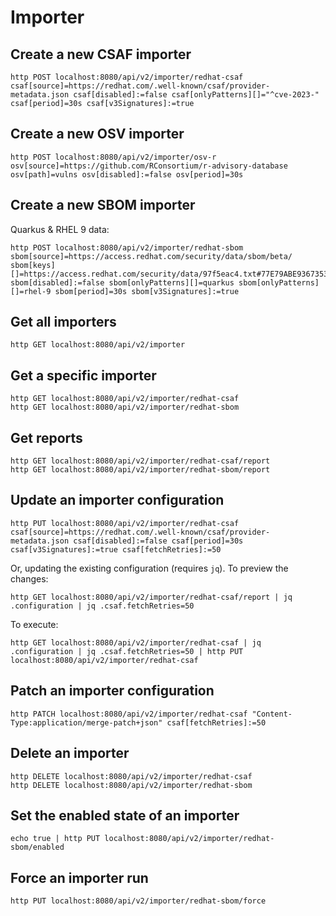 # Importer

## Create a new CSAF importer

```shell
http POST localhost:8080/api/v2/importer/redhat-csaf csaf[source]=https://redhat.com/.well-known/csaf/provider-metadata.json csaf[disabled]:=false csaf[onlyPatterns][]="^cve-2023-" csaf[period]=30s csaf[v3Signatures]:=true
```

## Create a new OSV importer

```shell
http POST localhost:8080/api/v2/importer/osv-r osv[source]=https://github.com/RConsortium/r-advisory-database osv[path]=vulns osv[disabled]:=false osv[period]=30s
```

## Create a new SBOM importer

Quarkus & RHEL 9 data:

```shell
http POST localhost:8080/api/v2/importer/redhat-sbom sbom[source]=https://access.redhat.com/security/data/sbom/beta/ sbom[keys][]=https://access.redhat.com/security/data/97f5eac4.txt#77E79ABE93673533ED09EBE2DCE3823597F5EAC4 sbom[disabled]:=false sbom[onlyPatterns][]=quarkus sbom[onlyPatterns][]=rhel-9 sbom[period]=30s sbom[v3Signatures]:=true
```

## Get all importers

```shell
http GET localhost:8080/api/v2/importer
```

## Get a specific importer

```shell
http GET localhost:8080/api/v2/importer/redhat-csaf
http GET localhost:8080/api/v2/importer/redhat-sbom
```

## Get reports

```shell
http GET localhost:8080/api/v2/importer/redhat-csaf/report
http GET localhost:8080/api/v2/importer/redhat-sbom/report
```

## Update an importer configuration

```shell
http PUT localhost:8080/api/v2/importer/redhat-csaf csaf[source]=https://redhat.com/.well-known/csaf/provider-metadata.json csaf[disabled]:=false csaf[period]=30s csaf[v3Signatures]:=true csaf[fetchRetries]:=50
```

Or, updating the existing configuration (requires `jq`). To preview the changes:

```shell
http GET localhost:8080/api/v2/importer/redhat-csaf/report | jq .configuration | jq .csaf.fetchRetries=50
```

To execute:

```shell
http GET localhost:8080/api/v2/importer/redhat-csaf | jq .configuration | jq .csaf.fetchRetries=50 | http PUT localhost:8080/api/v2/importer/redhat-csaf
```

## Patch an importer configuration

```shell
http PATCH localhost:8080/api/v2/importer/redhat-csaf "Content-Type:application/merge-patch+json" csaf[fetchRetries]:=50
```

## Delete an importer

```shell
http DELETE localhost:8080/api/v2/importer/redhat-csaf
http DELETE localhost:8080/api/v2/importer/redhat-sbom
```

## Set the enabled state of an importer

```shell
echo true | http PUT localhost:8080/api/v2/importer/redhat-sbom/enabled
```

## Force an importer run

```shell
http PUT localhost:8080/api/v2/importer/redhat-sbom/force
```


